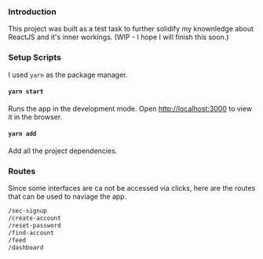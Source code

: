 ### Introduction

This project was built as a test task to further solidify my knownledge about ReactJS and it's inner workings. (WIP -  I hope I will finish this soon.)

### Setup Scripts
I used  `yarn` as the package manager.


#### `yarn start`

Runs the app in the development mode.
Open [http://localhost:3000](http://localhost:3000) to view it in the browser.

#### `yarn add `

Add all the project dependencies.

### Routes
Since some interfaces are ca not be accessed via clicks, here are the routes that can be used to naviage the app. 

```bash
/sec-signup
/create-account
/reset-password
/find-account
/feed
/dashboard
```